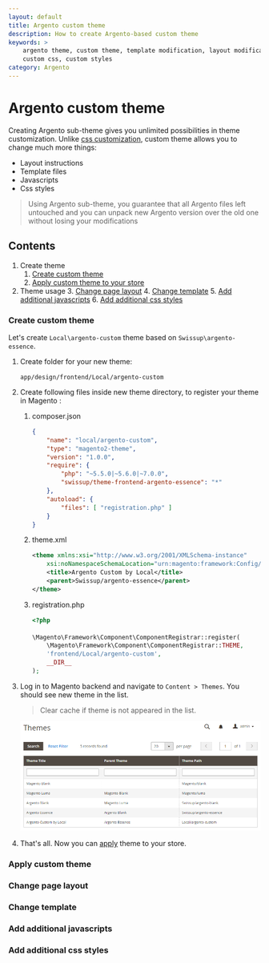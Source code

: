 ```yaml
---
layout: default
title: Argento custom theme
description: How to create Argento-based custom theme
keywords: >
    argento theme, custom theme, template modification, layout modification,
    custom css, custom styles
category: Argento
---
```


# Argento custom theme

Creating Argento sub-theme gives you unlimited possibilities in theme 
customization. Unlike [css customization](/m2/argento/css-customization/), 
custom theme allows you to change much more things:

- Layout instructions
- Template files
- Javascripts
- Css styles

> Using Argento sub-theme, you guarantee that all Argento files left untouched and
> you can unpack new Argento version over the old one without losing your
> modifications

## Contents

 1. Create theme
    1. [Create custom theme](#create-custom-theme)
    2. [Apply custom theme to your store](#apply-custom-theme)
 2. Theme usage
    3. [Change page layout](#change-page-layout)
    4. [Change template](#change-template)
    5. [Add additional javascripts](#add-additional-javascripts)
    6. [Add additional css styles](#add-additional-css-styles)

### Create custom theme

Let's create `Local\argento-custom` theme based on `Swissup\argento-essence`.

 1. Create folder for your new theme:

    ```
    app/design/frontend/Local/argento-custom
    ```

 2. Create following files inside new theme directory, to register your 
    theme in Magento :

    1.  composer.json

        ```json
        {
            "name": "local/argento-custom",
            "type": "magento2-theme",
            "version": "1.0.0",
            "require": {
                "php": "~5.5.0|~5.6.0|~7.0.0",
                "swissup/theme-frontend-argento-essence": "*"
            },
            "autoload": {
                "files": [ "registration.php" ]
            }
        }
        ```

    2.  theme.xml

        ```xml
        <theme xmlns:xsi="http://www.w3.org/2001/XMLSchema-instance" 
            xsi:noNamespaceSchemaLocation="urn:magento:framework:Config/etc/theme.xsd">
            <title>Argento Custom by Local</title>
            <parent>Swissup/argento-essence</parent>
        </theme>
        ```

    3.  registration.php

        ```php
        <?php

        \Magento\Framework\Component\ComponentRegistrar::register(
            \Magento\Framework\Component\ComponentRegistrar::THEME,
            'frontend/Local/argento-custom',
            __DIR__
        );
        ```

 3. Log in to Magento backend and navigate to `Content > Themes`. You should
    see new theme in the list.

    > Clear cache if theme is not appeared in the list.

    ![List of themes at Content > Themes](/images/m2/argento/custom-theme/themes-list.png)

 4. That's all. Now you can [apply](#apply-custom-theme) theme to your store.

### Apply custom theme

### Change page layout

### Change template

### Add additional javascripts

### Add additional css styles
